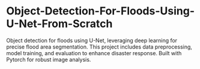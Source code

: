 # Object-Detection-For-Floods-Using-U-Net-From-Scratch
Object detection for floods using U-Net, leveraging deep learning for precise flood area segmentation. This project includes data preprocessing, model training, and evaluation to enhance disaster response. Built with Pytorch for robust image analysis.
